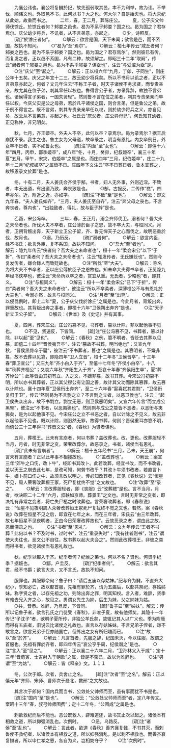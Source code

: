 <!-- { "loadSidebar": true } -->
　　为襄公讳也。襄公将复雠於纪，故先孤弱取其邑，本不为利举，故为讳。不举伐，顺讳文也。外取邑不书，此何以书？大之也。何大尔？自是始灭也。将大灭纪从此始，故重而书之。
　　二年，春，王二月，葬陈庄公。
　　夏，公子庆父帅师伐馀丘。於馀丘者何？邾娄之邑也。曷为不系乎邾娄？国之也。曷为国之？君存焉尔。庆父幼少将兵，不讥者，从不言弟意，亦起之。
　　○少，诗照反。
　　[疏]“於馀丘者何”。
　　○解云：欲言是国，天下未闻；欲言是邑，而不系国，故执不知问。
　　○“曷为”至“焉尔”。
　　○解云：桓七年传云“咸丘者何？邾娄之邑也。曷为不系乎邾娄？国之也。曷为国之？君存焉尔”。然则彼巳有传，而复发之者，正以邑不系国，凡有二种，故须解之。即昭三十二年“取阚”，传云“阚者何？邾娄之邑也。曷为不系乎邾娄？讳亟也”，注云“与受滥为亟”是。
　　○注“庆父”至“起之”。
　　○解云：正以桓六年“九月，丁卯，子同生”，则庄公年十五矣。庆父之年宜十二三，故云幼少将兵矣。所以不书月以讥之者，正以不言弟意亦起之，何者？文元年注云“不称王子者，时天子诸侯不务求贤，而专贵亲亲，故尢其在位子弟，刺其早任以权也。鲁得言公子者，方录异辞，故独不言弟也。诸侯得言子弟者，一国失贤轻”。然则鲁不言在位之弟者，刺其专贵亲亲而早任以权。今庆父实是公之母弟，若於凡平诸侯之国，则合言弟，但是鲁公之弟，故于例不得言之。既不言弟，刺其专贵亲亲早任以权，则於幼少将兵之义，亦自见矣，故云从不言弟意，亦起之也。杜氏云“庆父者，庄公异母兄”，何氏知其幼者，正见称仲，非兄明矣。

　　秋，七月，齐王姬卒。外夫人不卒，此何以卒？录焉尔。曷为录焉尔？据王后崩犹不录。我主之也。鲁主女为父母道，故卒录之，明当有恩礼。内女卒例日，外女卒不日者，实不如鲁女也。
　　[疏]注“内至”至“女也”。
　　○解云：即僖十六年“四月，丙申，鄫季姬卒”，成八年“冬，十月，癸卯，杞叔姬卒”，襄三十年夏“五月，甲午，宋灾，伯姬卒”之属是也。而庄四年“三月，纪伯姬卒”，庄二十九年十二月“纪叔姬卒”之属皆不日。庄四年下文注云“卒不日葬日者，鲁本宜葬之，故移恩录文於葬”是也。

　　冬，十有二月，夫人姜氏会齐侯于郜。书者，妇人无外事，外则近淫。不致者，本无出道，有出道乃致，奔丧致是也。
　　○郜，古报反。二传作“禚”，四年亦尔。近，附近之近，亦如字。
　　[疏]注“不致”至“是也”。
　　○解云：即文九年春，“夫人姜氏如齐”，“三月，夫人姜氏至自齐”，注云“奔父母之丧也。不言奔丧者，尊内也”，“出独致者，得礼，故与臣子辞”是也。

　　乙酉，宋公冯卒。
　　三年，春，王正月，溺会齐师伐卫。溺者何？吾大夫之未命者也。所伐大夫不卒者，庄公薄於臣子之恩，故不卒大夫，与桓同义。月者，卫朔背叛出奔，天子新立卫公子留，齐、鲁无惮天子之心而伐之，故明恶重於伐，故月也。
　　○溺，乃历反。
　　[疏]“溺者何”。
　　○解云：欲言内臣，经不书氏；欲言外臣，复不系国，故执不知问。
　　○“吾大”至“者也”。
　　○解云：隐九年传云“侠者何？吾大夫之未命者也”，桓十一年“柔会宋公”以下“于折”，传曰“柔者何？吾大夫之未命者也”，注云“辄发传者，无氏嫌贬也”。然则今复发传者，嫌会雠人而致贬故也。
　　○注“所伐”至“大夫”。
　　○解云：称名为将大夫不书卒者，正以庄公薄於臣子之恩故也。知未命大夫得书卒者，正见隐九年经书侠卒也，彼注云“未命所以卒之者，赏宜从重。无氏者，少略也”者，即其义。
　　○注“与桓同义”。
　　○解云：桓十一年“柔会宋公”已下“于折”，传曰“柔者何？吾大夫之未命者也”，彼注云“所以不卒柔者，深薄桓公不与有恩礼於大夫也”。今溺亦然，故言与桓同义。
　　○注“月者”至“出奔”。
　　○解云：正以侵伐例时，即上二年“夏，公子庆父伐於馀丘”之属是也。今此月者，背叛出奔，罪重故也。其背叛出奔之事者，即桓十六年“卫侯朔出奔齐”是也。
　　○注“天子新立卫公子留”。
　　○解云：《世本》及《史记》并有其事。

　　夏，四月，葬宋庄公。庄公冯篡不见，书葬者，篡以计除，非以起他事不见也。
　　○不见，贤遍反，下皆同。
　　[疏]注“庄公冯篡不见，书葬者，篡以计除，非以起”至“见也”。
　　○解云：《春秋》之例，篡不明者，皆贬去其葬以见篡，即僖二十四年“晋侯夷吾卒”，注云“篡故不书葬，明当绝也”；又宣九年秋，“晋侯黑臀卒于扈”，彼注云“不书葬者，篡也”之属是也。其篡明者，不嫌非篡，故不去葬以见篡，即隐四年“卫人立晋”，桓十二年冬“卫侯晋卒”，十三年春“葬卫宣公”；又庄九年“齐小白入于齐”，至僖十七年冬“齐侯小白卒”，十八年“秋葬齐桓公”；又哀六年秋“齐阳生入于齐”，至哀十年春“齐侯阳生卒”，夏“葬齐悼公”；此等皆由其初有立、入之文，不嫌非篡，故书其葬。今宋公冯初篡不明，所以亦书其葬者，正以其父缪公有让国之善，故计其父功而除其篡罪，故云篡以计除也。襄十四年夏“卫侯衎出奔齐”，至二十六年春“甯喜弑其君剽”，“卫侯衎复归于卫”，传云“然则曷为不言剽之立？不言剽之立者，以恶卫侯也”。注云：“起卫侯失众出奔，故不书剽立。剽立无恶，则卫侯恶明矣”。又宣六年传言“而立成公黑臀”，彼注云“不书者，以恶夷獆也”。然则剽与成公之篡皆不恶者，以恶衎与夷獆矣，是为以起他事不见。今宋庄公之立不书恶之者，自以计除之不见义，故云非以起他事不见也。既以计除，则迥然无罪，故得书葬，何则？晋侯重耳亦篡不明，而僖公三十三年得书“葬晋文公”者，《春秋》为贤者讳也。

　　五月，葬桓王。此未有言崩者，何以书葬？盖改葬也。改，更也。改葬服轻不当月，月者，时无非常之变，荣奢改葬尔，故恶录之。书者，诸侯当有恩礼。
　　[疏]“此未有言崩者”。
　　○解云：桓十五年经书“三月，乙未，天王崩”，何言未有言崩者？正以此年事不相接故也。
　　○“盖改葬也”。
　　○解云：案宣三年“郊牛之口伤，改卜牛”，经即书其改卜。此若改葬，经宜书改，而不书改者，盖以天王之崩去此七年，是改可知，何劳书改乎？其改卜牛须书改者，若直言卜牛，嫌卜前口伤之牛，故须言改以明之。传必知改葬者，正见《春秋说》云“恒星不见，周人荣奢改葬桓王冢，死尸复扰终不觉”之文故也。
　　○注“改葬”至“录之”。
　　○解云：言改葬服轻者，即《丧服》云“改葬緦”是也。言不当月，月者，欲决昭二十二年“六月，叔鞅如京师。葬景王”之文也。言时无非常之变者，即决礼有非常之变者，将亡失尸柩之时改葬也。言荣奢改葬者，即《春秋说》云：“恒星不见夜明周人荣奢改葬恒王冢死尸复扰终不觉之文也。若然，案《春秋说》改葬在恒星不见之后，即宜在七年之末，而在三年者，宋氏云“由三年改葬，故七年恒星不见夜明者，正由今日荣奢改葬故也”。云故恶录之者，谓由此之故，恶而深录之也。
　　○注“书者”至“恩礼”。
　　○解云：文九年传云“王者不书葬？此何以书？不及时书，过时书”，注云“重录失时”；“我有往者则书”，注云“谓使大夫往也，恶文公不自往，故书葬以起大夫会之”。然则此改葬桓王，非彼之类而得书者，欲见诸侯当有恩礼故也。

　　秋，纪季以酅入于齐。纪季者何？纪侯之弟也。何以不名？贤也。何贤乎纪季？据叛也。
　　○酅，户圭反。
　　[疏]“纪季者何”。
　　○解云：欲言其君，经不书爵；欲言大夫，又不言氏，故执不知问。

　　服罪也。其服罪奈何？鲁子曰：“请后五庙以存姑妹。”纪与齐为雠，不直齐大纪小，季知必亡，故以酅首服，先祖有罪於齐，请为五庙后，以酅共祭祀，存姑姊妹。称字贤之者，以存先祖之功，则除出奔之罪，明其知权。言入者，难辞，贤季有难去兄入齐之心，故见之。男谓女先生为姊，后生为妹，父之姊妹为姑。
　　○共，音恭。难辞，乃旦反，下皆同。
　　[疏]“鲁子曰”至“姊妹”。解云：传所以记鲁子者，欲言孔氏之门徒受《春秋》，非唯子夏，故有他师矣。其隐十一年传记“子沈子”者，欲明子夏所传，非独公羊氏矣，故辄记其人以广义也。季为附庸而得有五庙者，旧说云比诸侯之礼故也。直言以存姑姊妹，不言兄弟子侄者，谦不敢言之。欲言兄弟子侄亦随国亡，但外出之女有所归趣而已。
　　○注“故以”至“於齐”。
　　○解云：凡言首者，先服之辞，纪国未灭，今以往服，故谓之首服也。先祖有罪於齐者，即四年传云“哀公亨乎周，纪侯谮之”是也。
　　○注“言入”至“见之”。
　　○解云：正以襄二十六年二月，“卫孙林父入于戚”；定十三年“晋荀寅、士吉射入于朝歌”之属，皆是不获已，故以为难辞也。
　　○注“男谓”至“为姑”。
　　○解云：皆《释亲》文。１１１

　　冬，公次于郎。次者，兵舍止之名。
　　[疏]注“次者”至“之名”。解云：正以僖元年“齐师、宋师、曹师次于聂北，救邢”之文故也。

　　其言次于郎何？国内兵而当书，公敛处父帅师而至，虽有事而犹不书是也。
　　[疏]注“国内”至“是也”。
　　○解云：“公敛处父帅师而至”者，定八年传文。案昭十三年“春，叔弓帅师围费”；定十二年冬，“公围成”之属是也。

　　刺欲救纪而后不能也。恶公既救人，辟难道还，故书其止次以起之。诸侯本有相救之道，所以抑强消乱也。次例时。
　　○恶，乌路反。
　　[疏]注“诸侯”至“乱也”。
　　○解云：言此者，欲道《春秋》善齐襄复雠，不书其灭，而刺鲁侯不救纪者，以诸侯本有相救之道，所以抑强消乱，是以刺不相救也。而善齐襄复雠者，所以申仁孝之恩，各自为义，岂相妨夺乎？
　　○注“次例时”。
